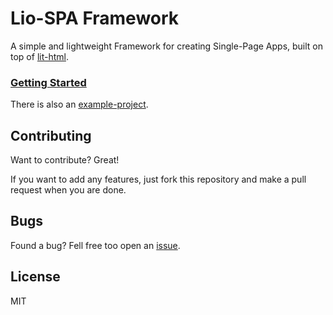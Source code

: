 # Lio-SPA Framework

A simple and lightweight Framework for creating Single-Page Apps, built on top of [lit-html](https://lit-html.polymer-project.org).

### [Getting Started](docs/main-file.md)

There is also an [example-project](example-app).

## Contributing
Want to contribute? Great!

If you want to add any features, just fork this repository and make a pull request when you are done.

## Bugs
Found a bug? Fell free too open an [issue](https://github.com/Liiioooo/lio-spa/issues).

## License
MIT
